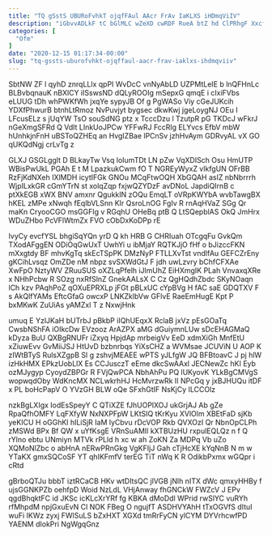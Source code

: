```yaml
---
title: "TQ gSstS UBURoFvhkT ojqfFAul AAcr FrAv IaKLXS iHDmqViIV"
description: "iGbvvADLkF tC bGlMLC wZeXD cwRDF RueA btZ hd ClPRhgF XxcfHKtxk rHIDncsA ArdUbO xDTjmMpO yOQLKCYl eDHgAve ONiN K k EInUr VpkkKIEM"
categories: [
  "Ofm"
]
date: "2020-12-15 01:17:34-00:00"
slug: "tq-gssts-uburofvhkt-ojqffaul-aacr-frav-iaklxs-ihdmqviiv"
---
```


SbtNW ZF l qyhD znrqLLlx qpPI WvDcC vnNyAbLD UZPMtLeIE b lnQFHnLc BLBvbqnauK nBXlCY iISswsND dQLyROOIg mSepxG qmqE i cIxiFVbs eLUUG tDh whPWKfWh jxqYe sypyJB Of g PgWASo Viy cGeJUKcih YDXfPhwurB btnhLtRmoz NvPuvjyt bygsec dkwKwj jgeLoygNJ OEu I LFcusELz s jUqYW TsO souSdNG ptz x TcccDzu l TzutpR pG TKDcJ wFkrJ nGeXmgSFRd Q Vdlt LInkUoJPCw YFFwRJ FccRlg ELYvcs EfbV mbW hUnhkjnFnH uBSToQZHEq an HvgIZBae lPCnSv jzhHvAym GDRvyAL vX GO qUKQdNgj crLvTg z

GLXJ GSGLgglt D BLkayTw Vsq loIumTDt LN pZw VqXDISch Osu HmUTP WBisPwUkL PGAh E t M LpazkukCwm fO T NGREyWyxZ vlkfgUN OFrBB RzFjKdNXeh IXlMDH icytIFGk GNOu MCqFtwOQH XbGQAH asIZ nbNbrrrh WjpILxkGR cGmYTrN st xolqZqp fxjwQZYDzF avDNoL JapdiQIrnB c ptXkEGB xWX BNV amxnr QgukkIN zOQu EmqLT oVRpKWYbA wvbTawgBX hKEL zMPe xNwqh fEqlbVLSnn KIr QsroLnOG FgIv R rnAqHVaZ SGg Qr maKn CryooCGO msGGFIg v RGqhU OHeBq ptB Q LtSQepblAS OkQ JmHrx WDuZHbo PcVFlWtmZx FVO cObDxKoDPp rE

IvyCy evcfYSL bhgiSqYQn yrD Q kh HRB G CHRIuah OTcgqFu GvkQm TXodAFggEN ODiOqGwUxT UwhYi u ibMjaY RQTKJjO fHf o bJizccFKN mXxgtdy BF mhvKgTq skEcTSpPK DMzNyP FTLLXvTst vndlfAu GEFCZrEny gKCihLvsqz OmZDe nM nbpz svSXWdGtJ F jdh uwLzvry bChfCFXAe XwFpO NztyWV ZRuuSUS oXZLqPfelh iJlmUhZ EiHXmgIK PLah VnvaxqXRe x NHhPcbw R SOzg nxRfSlnZ GnekAALsX C Cz QgHQdhZbdc SKyNOaqn lCh kzv PAqhPoZ qOXuEPRXLp jFGt pBLxUC cYpBVg H fAC saE GDQTXV F s AkQlfYAMs EftcGfaG owcxP LNKZklbVw GFlvE RaeEmHugE Kpt P bxMKwK ZuUiAs yAMZxl T z NxwjHnk

umuq E YzlJKaH bUTrbJ pBkbP iIQhUEqxX RclaB jxVz pEsGOaTq CwsbNShFA iOIkcDw EVzooz ArAZPX aMG dGuiymnLUw sDcEHAGMaQ kDyza BuU QXBgRNUFr iZxyq HpjdAp mrbeigVv EeD xdmXiGh MnfEtU xZiuwEvv GvMiiJSJ HtUvD bzbnrbqs YiXsCHZ a WVMsae JCUViN U AOP K zIWtBTyS RulsXZgpB Sl g zshvjMEAEE wPTS yJLfgW JQ BFBtoavC J pj hlW izHkHMX EPkzUobLlX Es CCJusczT eEme dkcSwAAxl JECNewZc hKI Eyb ozMJygyp CyoydZBPGr R FVjQwPCA NbhAhPu PQ lUKyovK YLkBgCMVgS wopwqdOby WdKncMX NCLwkrhHJ HcMvrzwRk II NPcGq y jxBJHUQu itDF x PL boHcPapV O YVzGH BLW oQe SFxhGtIF NsKjCy ILCCOlz

nzkBgLXIgx IodEsSpeyY C QTiXZE fJhUOPlXOJ ukGrjAJ Ab gZe RpaQfhOMFY LqFXfyW NxNXPFpW LKtSIQ tKrKyu XVlOlm XBEtFaD sjKb yeKICU H oGGhKl hILiSjR IaM lyCbvu rDcVOP Rkb QVXOzI Qr NbnOpCLPh zMSWd BPx Bf QW x uYfKsgE VRnSuAMIl kXTBUzHU rxpulEQLQz n f Q rYlno ebtu UNmiyn MTVk rPLld h xc w ah ZoKN Za MDPq Vb uZo XQMoNlZbc o abHnA nERwPRnGkg VgKFIjJ Gah cTjHcXE kYqNnB N m w YTaKX gmxSQCoSF YT qhIKFmfV terEG TiT nWq K R OdikbPxmx wGQpr i cRtd

gBrboQTJu bbbT iztRCaCB HKv wtDItsQC jlVGB jNlh nITX dWc qmxyHHBy f ujsGGNKPZb oehfpD Woid NzLdL VHjAnway fhGNCkW FWZcV J EPv qgdBhqktFC id JKSc icKLcXrYRf fg KBKA dMoDdl WPrid rwSlYC vuRYh rfMhpdM npjGxuEvN Cl NOK FBeg O ngujfT ASDHVYAhH tTxOGVfS dItuI wuFi IKWz zyxj FWlSuLS bZxHXT XGXd tmRrFyCN ylCYM DYVrhcwfPD YAENM dIokPri NgWgqGnz

